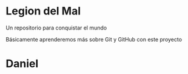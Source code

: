 # Legion del Mal
Un repositorio para conquistar el mundo

Básicamente aprenderemos más sobre Git y GitHub con este proyecto


# Daniel